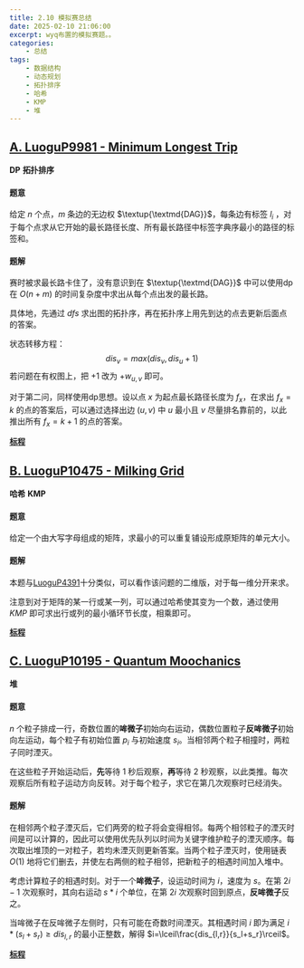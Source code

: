 ```yaml
---
title: 2.10 模拟赛总结
date: 2025-02-10 21:06:00
excerpt: wyq布置的模拟赛题。。
categories: 
    - 总结
tags: 
    - 数据结构
    - 动态规划
    - 拓扑排序
    - 哈希
    - KMP
    - 堆
---
```


## [A. LuoguP9981 - Minimum Longest Trip](https://www.luogu.com.cn/problem/P9981)

**DP** **拓扑排序**

#### 题意
给定 $n$ 个点，$m$ 条边的无边权 $\textup{\textmd{DAG}}$，每条边有标签 $l_i$ ，对于每个点求从它开始的最长路径长度、所有最长路径中标签字典序最小的路径的标签和。

#### 题解
赛时被求最长路卡住了，没有意识到在 $\textup{\textmd{DAG}}$ 中可以使用dp在 $O(n+m)$ 的时间复杂度中求出从每个点出发的最长路。

具体地，先通过 $dfs$ 求出图的拓扑序，再在拓扑序上用先到达的点去更新后面点的答案。

状态转移方程：
$$
dis_v=max(dis_v,dis_u+1)
$$
若问题在有权图上，把 $+1$ 改为 $+w_{u,v}$ 即可。

对于第二问，同样使用dp思想。设以点 $x$ 为起点最长路径长度为 $f_x$，在求出 $f_x=k$ 的点的答案后，可以通过选择出边 $(u,v)$ 中 $u$ 最小且 $v$ 尽量排名靠前的，以此推出所有 $f_x=k+1$ 的点的答案。

**[标程](https://yumomeow.github.io/2025/02/24/std/#LuoguP9981)**

## [B. LuoguP10475 - Milking Grid](https://www.luogu.com.cn/problem/P10475)

**哈希** **KMP**

#### 题意
给定一个由大写字母组成的矩阵，求最小的可以重复铺设形成原矩阵的单元大小。

#### 题解
本题与[LuoguP4391](https://www.luogu.com.cn/problem/P4391)十分类似，可以看作该问题的二维版，对于每一维分开来求。

注意到对于矩阵的某一行或某一列，可以通过哈希使其变为一个数，通过使用 $KMP$ 即可求出行或列的最小循环节长度，相乘即可。

**[标程](https://yumomeow.github.io/2025/02/24/std/#LuoguP10475)**

## [C. LuoguP10195 - Quantum Moochanics](https://www.luogu.com.cn/problem/P10195)

**堆**

#### 题意
$n$ 个粒子排成一行，奇数位置的**哞微子**初始向右运动，偶数位置粒子**反哞微子**初始向左运动，每个粒子有初始位置 $p_i$ 与初始速度 $s_i$。当相邻两个粒子相撞时，两粒子同时湮灭。  

在这些粒子开始运动后，**先**等待 $1$ 秒后观察，**再**等待 $2$ 秒观察，以此类推。每次观察后所有粒子运动方向反转。对于每个粒子，求它在第几次观察时已经消失。

#### 题解
在相邻两个粒子湮灭后，它们两旁的粒子将会变得相邻。每两个相邻粒子的湮灭时间是可以计算的，因此可以使用优先队列以时间为关键字维护粒子的湮灭顺序。每次取出堆顶的一对粒子，若均未湮灭则更新答案。当两个粒子湮灭时，使用链表 $O(1)$ 地将它们删去，并使左右两侧的粒子相邻，把新粒子的相遇时间加入堆中。

考虑计算粒子的相遇时刻。对于一个**哞微子**，设运动时间为 $i$，速度为 $s$。在第 $2i-1$ 次观察时，其向右运动 $s*i$ 个单位，在第 $2i$ 次观察时回到原点，**反哞微子**反之。

当哞微子在反哞微子左侧时，只有可能在奇数时间湮灭。其相遇时间 $i$ 即为满足 $i*(s_l+s_r) \ge dis_{l,r}$ 的最小正整数，解得 $i=\lceil\frac{dis_{l,r}}{s_l+s_r}\rceil$。

**[标程](https://yumomeow.github.io/2025/02/24/std/#LuoguP10195)**